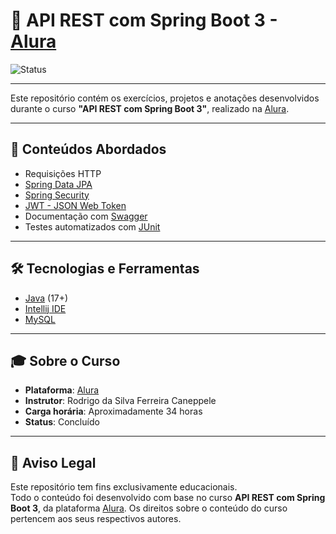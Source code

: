 # 🧠 API REST com Spring Boot 3 - [Alura](https://www.alura.com.br/)

![Status](https://img.shields.io/badge/Status-Concluído-brightgreen)  
<!-- Troque "Concluído" e a cor conforme o status:  
     Em Andamento: yellow  
     Pausado: orange  
     Cancelado: red -->

---

Este repositório contém os exercícios, projetos e anotações desenvolvidos durante o curso **"API REST com Spring Boot 3"**, realizado na [Alura](https://www.alura.com.br/).

---

## 🚀 Conteúdos Abordados

- Requisições HTTP
- [Spring Data JPA](https://spring.io/projects/spring-data-jpa)
- [Spring Security](https://spring.io/projects/spring-security)
- [JWT - JSON Web Token](https://jwt.io/)
- Documentação com [Swagger](https://swagger.io/specification/)
- Testes automatizados com [JUnit](https://junit.org/)

---

## 🛠 Tecnologias e Ferramentas

- [Java](https://www.java.com/pt-BR/) (17+)
- [Intellij IDE](https://www.jetbrains.com/pt-br/idea/)
- [MySQL](https://www.mysql.com/)

---

## 🎓 Sobre o Curso

- **Plataforma**: [Alura](https://www.alura.com.br/)
- **Instrutor**: Rodrigo da Silva Ferreira Caneppele
- **Carga horária**: Aproximadamente 34 horas
- **Status**: Concluído

---

## 📢 Aviso Legal

Este repositório tem fins exclusivamente educacionais.  
Todo o conteúdo foi desenvolvido com base no curso **API REST com Spring Boot 3**, da plataforma [Alura](https://www.alura.com.br/).
Os direitos sobre o conteúdo do curso pertencem aos seus respectivos autores.
